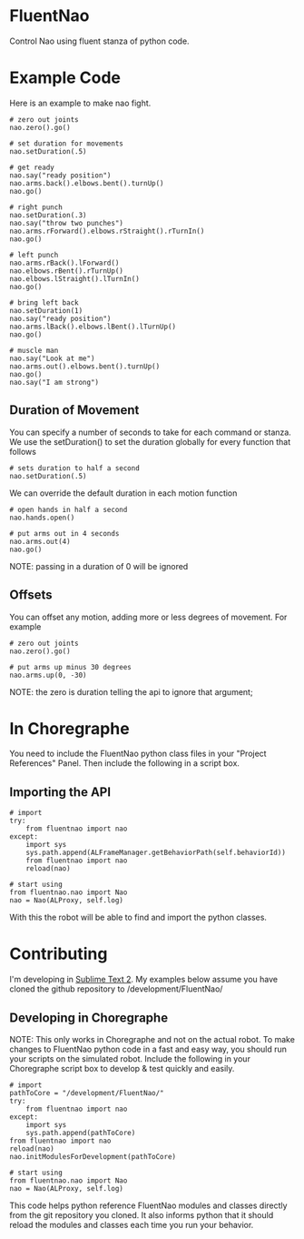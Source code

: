 FluentNao
=================

Control Nao using fluent stanza of python code.

Example Code
======================
Here is an example to make nao fight.

    # zero out joints
    nao.zero().go()

    # set duration for movements
    nao.setDuration(.5)

    # get ready
    nao.say("ready position")
    nao.arms.back().elbows.bent().turnUp()
    nao.go()

    # right punch
    nao.setDuration(.3)
    nao.say("throw two punches")
    nao.arms.rForward().elbows.rStraight().rTurnIn()
    nao.go()
 
    # left punch
    nao.arms.rBack().lForward()
    nao.elbows.rBent().rTurnUp()
    nao.elbows.lStraight().lTurnIn()
    nao.go()
 
    # bring left back
    nao.setDuration(1)
    nao.say("ready position")
    nao.arms.lBack().elbows.lBent().lTurnUp()
    nao.go()

    # muscle man
    nao.say("Look at me")
    nao.arms.out().elbows.bent().turnUp()
    nao.go()
    nao.say("I am strong")

Duration of Movement
--------------------
You can specify a number of seconds to take for each command or stanza. We use the setDuration() to set the duration globally for every function that follows

    # sets duration to half a second 
    nao.setDuration(.5)

We can override the default duration in each motion function

    # open hands in half a second
    nao.hands.open()

    # put arms out in 4 seconds
    nao.arms.out(4)
    nao.go()

NOTE: passing in a duration of 0 will be ignored

Offsets
--------------------
You can offset any motion, adding more or less degrees of movement.  For example

    # zero out joints
    nao.zero().go()

    # put arms up minus 30 degrees
    nao.arms.up(0, -30)

NOTE: the zero is duration telling the api to ignore that argument;


In Choregraphe
=================
You need to include the FluentNao python class files in your "Project References" Panel.  Then include the following in a script box.

Importing the API
-----------------
    # import
    try:
        from fluentnao import nao
    except:
        import sys
        sys.path.append(ALFrameManager.getBehaviorPath(self.behaviorId))
        from fluentnao import nao
        reload(nao)

    # start using
    from fluentnao.nao import Nao
    nao = Nao(ALProxy, self.log)

With this the robot will be able to find and import the python classes. 


Contributing
============
I'm developing in [Sublime Text 2](http://www.sublimetext.com/2 "Sublime Text 2"). My examples below assume you have cloned the github repository to /development/FluentNao/

Developing in Choregraphe
-----------
NOTE: This only works in Choregraphe and not on the actual robot.  To make changes to FluentNao python code in a fast and easy way, you should run your scripts on the simulated robot.  Include the following in your Choregraphe script box to develop & test quickly and easily.

    # import
    pathToCore = "/development/FluentNao/"
    try:
        from fluentnao import nao
    except:
    	import sys
    	sys.path.append(pathToCore)
	from fluentnao import nao
    reload(nao)
    nao.initModulesForDevelopment(pathToCore)

    # start using
    from fluentnao.nao import Nao
    nao = Nao(ALProxy, self.log)

This code helps python reference FluentNao modules and classes directly from the git repository you cloned. It also informs python that it should reload the modules and classes each time you run your behavior. 



